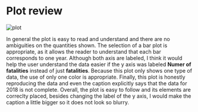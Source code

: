 # Plot review

![plot](https://github.com/anaelisa24/PUI2018_aaw329/blob/master/HW8_aaw329/plot.png)

In general the plot is easy to read and understand and there are no ambiguities on the quantities shown. The selection of a bar plot is appropriate, as it allows the reader to understand that each bar corresponds to one year. Although both axis are labeled, I think it would help the user understand the data easier if the y axis was labeled **Numer of fatalities** instead of just **fatalities**. Because this plot only shows one type of data, the use of only one color is appropriate. Finally, this plot is honestly reproducing the data and even the caption explicitly says that the data for 2018 is not complete. Overall, the plot is easy to follow and its elements are correclty placed, besides changing the label of the y axis, I would make the caption a little bigger so it does not look so blurry.
